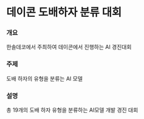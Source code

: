 # 데이콘 도배하자 분류 대회

### 개요

한솔데코에서 주최하여 데이콘에서 진행하는 AI 경진대회
<br>
### 주제  
도배 하자의 유형을 분류는 AI 모델
<br>
### 설명  
총 19개의 도배 하자 유형을 분류하는 AI모델 개발 경진 대회
<br>
